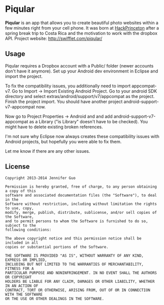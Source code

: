 # Piqular

**Piqular** is an app that allows you to create beautiful photo websites within a few minutes right from your cell phone. It was born at [HackPrinceton](http://hackprincetons2014.challengepost.com/submissions/22144-piqular) after a spring break trip to Costa Rica and the motivation to work with the dropbox API. Project website: http://swifflet.com/piqular/

## Usage

Piqular requires a Dropbox account with a Public/ folder (newer accounts don't have it anymore).
Set up your Android dev environment in Eclipse and import the project.

To fix the compatibility issues, you additionally need to import appcompat-v7. Go to Import -> Import Existing Android Project. Go to your android SDK directory and select extras/android/support/v7/appcompat as the project. Finish the project import. You should have another project android-support-v7-appcompat now.

Now go to Project Properties -> Android and and add android-support-v7-appcompat as a Library ("is Library" doesn't have to be checked). You might have to delete existing broken references.

I'm not sure why Eclipse now always creates these compatibility issues with Android projects, but hopefully you were able to fix them.

Let me know if there are any other issues.

## License

``` text
Copyright 2013-2014 Jennifer Guo

Permission is hereby granted, free of charge, to any person obtaining a copy of this
software and associated documentation files (the "Software"), to deal in the 
Software without restriction, including without limitation the rights to use, copy, 
modify, merge, publish, distribute, sublicense, and/or sell copies of the Software, 
and to permit persons to whom the Software is furnished to do so, subject to the 
following conditions:

The above copyright notice and this permission notice shall be included in all 
copies or substantial portions of the Software.

THE SOFTWARE IS PROVIDED "AS IS", WITHOUT WARRANTY OF ANY KIND, EXPRESS OR IMPLIED, 
INCLUDING BUT NOT LIMITED TO THE WARRANTIES OF MERCHANTABILITY, FITNESS FOR A 
PARTICULAR PURPOSE AND NONINFRINGEMENT. IN NO EVENT SHALL THE AUTHORS OR COPYRIGHT 
HOLDERS BE LIABLE FOR ANY CLAIM, DAMAGES OR OTHER LIABILITY, WHETHER IN AN ACTION OF 
CONTRACT, TORT OR OTHERWISE, ARISING FROM, OUT OF OR IN CONNECTION WITH THE SOFTWARE 
OR THE USE OR OTHER DEALINGS IN THE SOFTWARE.
```